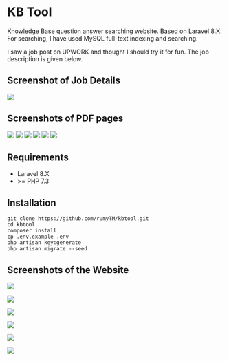 # KB Tool

Knowledge Base question answer searching website. Based on Laravel 8.X. For searching, I have used MySQL full-text indexing and searching.

I saw a job post on UPWORK and thought I should try it for fun. The job description is given below.

## Screenshot of Job Details

![](SCREENSHOTS/job.png)

## Screenshots of PDF pages

![](SCREENSHOTS/pdf-1.jpg )
![](SCREENSHOTS/pdf-2.jpg)
![](SCREENSHOTS/pdf-3.jpg)
![](SCREENSHOTS/pdf-5.jpg)
![](SCREENSHOTS/pdf-6.jpg)
![](SCREENSHOTS/pdf-6.jpg)

## Requirements

- Laravel 8.X
- \>= PHP 7.3

## Installation

```
git clone https://github.com/rumyTM/kbtool.git
cd kbtool
composer install
cp .env.example .env
php artisan key:generate
php artisan migrate --seed
```

## Screenshots of the Website

![](SCREENSHOTS/1.png)

![](SCREENSHOTS/2.png)

![](SCREENSHOTS/3.png)

![](SCREENSHOTS/4.png)

![](SCREENSHOTS/5.png)

![](SCREENSHOTS/6.png)

